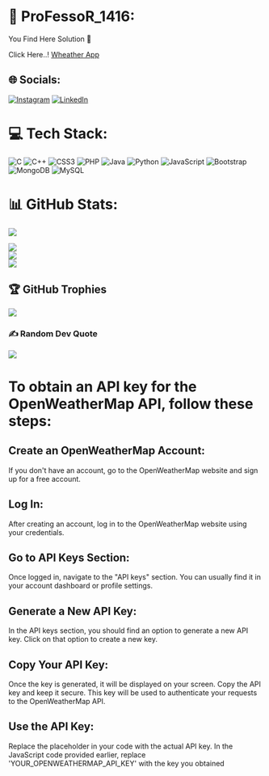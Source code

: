 # 💫 ProFessoR_1416: 

You Find Here Solution 💫

Click Here..! [Wheather App](https://professor1416.github.io/Weather-App/)
## 🌐 Socials:
[![Instagram](https://img.shields.io/badge/Instagram-%23E4405F.svg?logo=Instagram&logoColor=white)](https://instagram.com/traveler_bug14) [![LinkedIn](https://img.shields.io/badge/LinkedIn-%230077B5.svg?logo=linkedin&logoColor=white)](https://linkedin.com/in/prashantdasnur1416) 

# 💻 Tech Stack:
![C](https://img.shields.io/badge/c-%2300599C.svg?style=flat&logo=c&logoColor=white) ![C++](https://img.shields.io/badge/c++-%2300599C.svg?style=flat&logo=c%2B%2B&logoColor=white) ![CSS3](https://img.shields.io/badge/css3-%231572B6.svg?style=flat&logo=css3&logoColor=white) ![PHP](https://img.shields.io/badge/php-%23777BB4.svg?style=flat&logo=php&logoColor=white) ![Java](https://img.shields.io/badge/java-%23ED8B00.svg?style=flat&logo=java&logoColor=white) ![Python](https://img.shields.io/badge/python-3670A0?style=flat&logo=python&logoColor=ffdd54) ![JavaScript](https://img.shields.io/badge/javascript-%23323330.svg?style=flat&logo=javascript&logoColor=%23F7DF1E) ![Bootstrap](https://img.shields.io/badge/bootstrap-%23563D7C.svg?style=flat&logo=bootstrap&logoColor=white) ![MongoDB](https://img.shields.io/badge/MongoDB-%234ea94b.svg?style=flat&logo=mongodb&logoColor=white) ![MySQL](https://img.shields.io/badge/mysql-%2300f.svg?style=flat&logo=mysql&logoColor=white)
# 📊 GitHub Stats:
![](https://komarev.com/ghpvc/?username=Professor1416&label=PROFILE+VIEWS&base=489)

![](https://github-readme-stats.vercel.app/api?username=professor1416&theme=dark&hide_border=true&include_all_commits=false&count_private=false)<br/>
![](https://github-readme-streak-stats.herokuapp.com/?user=professor1416&theme=dark&hide_border=true)<br/>
![](https://github-readme-stats.vercel.app/api/top-langs/?username=professor1416&theme=dark&hide_border=true&include_all_commits=false&count_private=false&layout=compact)

## 🏆 GitHub Trophies
![](https://github-profile-trophy.vercel.app/?username=professor1416&theme=monokai&no-frame=true&no-bg=true&margin-w=4)

### ✍️ Random Dev Quote
![](https://quotes-github-readme.vercel.app/api?type=horizontal&theme=tokyonight)

# To obtain an API key for the OpenWeatherMap API, follow these steps:

## Create an OpenWeatherMap Account:
If you don't have an account, go to the OpenWeatherMap website and sign up for a free account.

## Log In:
After creating an account, log in to the OpenWeatherMap website using your credentials.

## Go to API Keys Section:
Once logged in, navigate to the "API keys" section. You can usually find it in your account dashboard or profile settings.

## Generate a New API Key:
In the API keys section, you should find an option to generate a new API key. Click on that option to create a new key.

## Copy Your API Key:
Once the key is generated, it will be displayed on your screen. Copy the API key and keep it secure. This key will be used to authenticate your requests to the OpenWeatherMap API.

## Use the API Key:
Replace the placeholder in your code with the actual API key. In the JavaScript code provided earlier, replace 'YOUR_OPENWEATHERMAP_API_KEY' with the key you obtained

